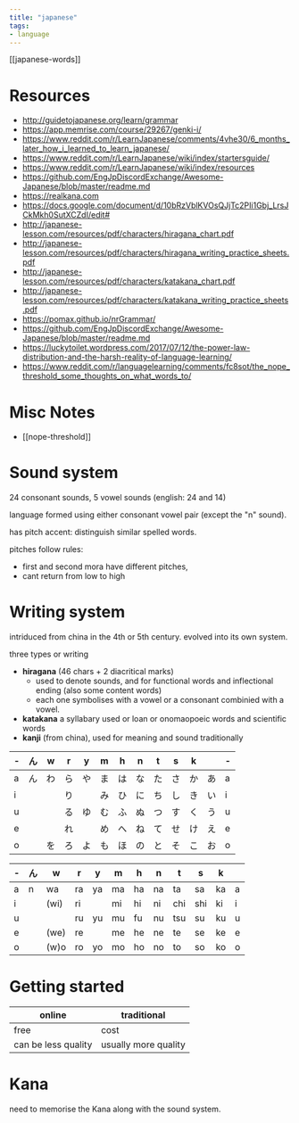 ```yaml
---
title: "japanese"
tags: 
- language
---
```


[[japanese-words]]

# Resources

- http://guidetojapanese.org/learn/grammar
- https://app.memrise.com/course/29267/genki-i/
- https://www.reddit.com/r/LearnJapanese/comments/4vhe30/6_months_later_how_i_learned_to_learn_japanese/
- https://www.reddit.com/r/LearnJapanese/wiki/index/startersguide/
- https://www.reddit.com/r/LearnJapanese/wiki/index/resources
- https://github.com/EngJpDiscordExchange/Awesome-Japanese/blob/master/readme.md
- https://realkana.com
- https://docs.google.com/document/d/10bRzVblKVOsQJjTc2PIi1Gbj_LrsJCkMkh0SutXCZdI/edit#
- http://japanese-lesson.com/resources/pdf/characters/hiragana_chart.pdf
- http://japanese-lesson.com/resources/pdf/characters/hiragana_writing_practice_sheets.pdf
- http://japanese-lesson.com/resources/pdf/characters/katakana_chart.pdf
- http://japanese-lesson.com/resources/pdf/characters/katakana_writing_practice_sheets.pdf
- https://pomax.github.io/nrGrammar/
- https://github.com/EngJpDiscordExchange/Awesome-Japanese/blob/master/readme.md
- https://luckytoilet.wordpress.com/2017/07/12/the-power-law-distribution-and-the-harsh-reality-of-language-learning/
- https://www.reddit.com/r/languagelearning/comments/fc8sot/the_nope_threshold_some_thoughts_on_what_words_to/

# Misc Notes
- [[nope-threshold]]


# Sound system
24 consonant sounds, 5 vowel sounds (english: 24 and 14)

language formed using either consonant vowel pair (except the "n" sound).

has pitch accent: distinguish similar spelled words. 

pitches follow rules:
- first and second mora have different pitches,
- cant return from low to high

# Writing system
intriduced from china in the 4th or 5th century. evolved into its own system. 

three types or writing
- **hiragana** (46 chars + 2 diacritical marks)
	- used to denote sounds, and for functional words and inflectional ending (also some content words)
	- each one symbolises with a vowel or a consonant combinied with a vowel.
- **katakana** a syllabary used or loan or onomaopoeic words and scientific words
- **kanji** (from china), used for meaning and sound traditionally

| - | ん | w | r | y | m | h | n | t | s | k |   | - |
|---|---|---|---|---|---|---|---|---|---|---|---|---|
| a | ん | わ | ら | や | ま | は | な | た | さ | か | あ | a |
| i |   |   | り |   | み | ひ | に | ち | し | き | い | i |
| u |   |   | る | ゆ | む | ふ | ぬ | つ | す | く | う | u |
| e |   |   | れ |   | め | へ | ね | て | せ | け | え | e |
| o |   | を | ろ | よ | も | ほ | の | と | そ | こ | お | o |

| - | ん | w | r | y | m | h | n | t | s | k | |
|---|---|---|---|---|---|---|---|---|---|---|---|
| a | n    | wa | ra | ya | ma | ha  | na  | ta  | sa | ka | a |
| i | | (wi) | ri |    | mi | hi | ni  | chi | shi | ki | i  |
| u | | |ru   | yu | mu | fu | nu | tsu | su  | ku  | u  |
| e | |(we) | re |    | me | he | ne  | te  | se  | ke | e  |
| o | |(w)o | ro | yo | mo | ho | no  | to  | so  | ko | o  |


# Getting started
| online | traditional|
|--------|------------|
| free | cost |
| can be less quality | usually more quality |

# Kana
need to memorise the Kana along with the sound system. 